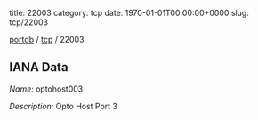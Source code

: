 title: 22003
category: tcp
date: 1970-01-01T00:00:00+0000
slug: tcp/22003

[portdb](/) / [tcp](/category/tcp.html) / 22003


## IANA Data

_Name:_ optohost003

_Description:_ Opto Host Port 3

